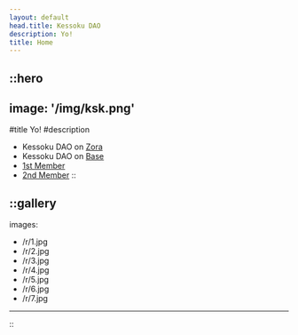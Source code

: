 ```yaml
---
layout: default
head.title: Kessoku DAO
description: Yo!
title: Home
---
```


::hero
---
image: '/img/ksk.png'
---
#title
Yo!
#description
- Kessoku DAO on [Zora](https://nouns.build/dao/zora/0x68fa9900f534704f04a8eb2bca02eaf441603c7a)
- Kessoku DAO on [Base](https://nouns.build/dao/base/0xe840a524e43c9161cf6324782400a35aafe723db)
- [1st Member](/megumii)
- [2nd Member](/azet)
::

::gallery
---
images:
  - /r/1.jpg
  - /r/2.jpg
  - /r/3.jpg
  - /r/4.jpg
  - /r/5.jpg
  - /r/6.jpg
  - /r/7.jpg
---
::
